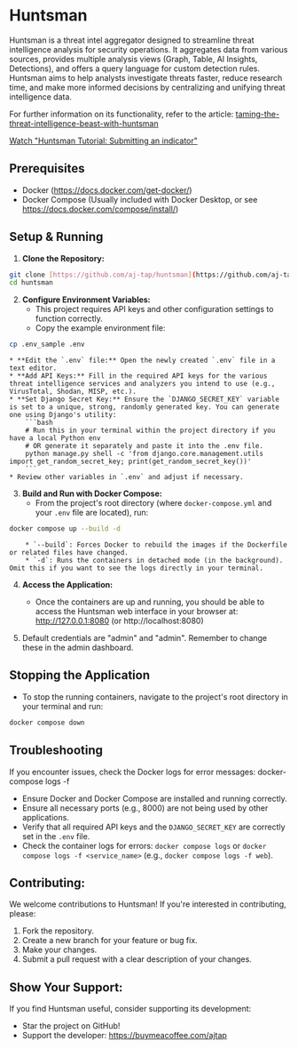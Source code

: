 # Huntsman 

Huntsman is a threat intel aggregator designed to streamline threat intelligence analysis for security operations. It aggregates data from various sources, provides multiple analysis views (Graph, Table, AI Insights, Detections), and offers a query language for custom detection rules. Huntsman aims to help analysts investigate threats faster, reduce research time, and make more informed decisions by centralizing and unifying threat intelligence data.

For further information on its functionality, refer to the article: 
[taming-the-threat-intelligence-beast-with-huntsman](https://shinkensec.com/2025/05/15/taming-the-threat-intelligence-beast-with-huntsman/)

[Watch "Huntsman Tutorial: Submitting an indicator"](http://www.youtube.com/watch?v=UU-Wy27byRs)

## Prerequisites
- Docker (https://docs.docker.com/get-docker/)
- Docker Compose (Usually included with Docker Desktop, or see https://docs.docker.com/compose/install/)


## Setup & Running

1.  **Clone the Repository:**

```bash
git clone [https://github.com/aj-tap/huntsman](https://github.com/aj-tap/huntsman)
cd huntsman 
```    

2.  **Configure Environment Variables:**
    * This project requires API keys and other configuration settings to function correctly.
    * Copy the example environment file:

```bash
cp .env_sample .env
```

    * **Edit the `.env` file:** Open the newly created `.env` file in a text editor.
    * **Add API Keys:** Fill in the required API keys for the various threat intelligence services and analyzers you intend to use (e.g., VirusTotal, Shodan, MISP, etc.).
    * **Set Django Secret Key:** Ensure the `DJANGO_SECRET_KEY` variable is set to a unique, strong, randomly generated key. You can generate one using Django's utility:
        ```bash
        # Run this in your terminal within the project directory if you have a local Python env
        # OR generate it separately and paste it into the .env file.
        python manage.py shell -c 'from django.core.management.utils import get_random_secret_key; print(get_random_secret_key())'
        ```
    * Review other variables in `.env` and adjust if necessary.

3.  **Build and Run with Docker Compose:**
    * From the project's root directory (where `docker-compose.yml` and your `.env` file are located), run:
     
```bash
docker compose up --build -d
```

        * `--build`: Forces Docker to rebuild the images if the Dockerfile or related files have changed.
        * `-d`: Runs the containers in detached mode (in the background). Omit this if you want to see the logs directly in your terminal.

4.  **Access the Application:**
    * Once the containers are up and running, you should be able to access the Huntsman web interface in your browser at:
        http://127.0.0.1:8080 (or http://localhost:8080)

5. Default credentials are "admin" and "admin". Remember to change these in the admin dashboard.        

## Stopping the Application

* To stop the running containers, navigate to the project's root directory in your terminal and run:
    
```bash
docker compose down
```

## Troubleshooting
If you encounter issues, check the Docker logs for error messages: docker-compose logs -f
- Ensure Docker and Docker Compose are installed and running correctly.
- Ensure all necessary ports (e.g., 8000) are not being used by other applications.
- Verify that all required API keys and the `DJANGO_SECRET_KEY` are correctly set in the `.env` file.
- Check the container logs for errors: `docker compose logs` or `docker compose logs -f <service_name>` (e.g., `docker compose logs -f web`).

## Contributing:
We welcome contributions to Huntsman! If you're interested in contributing, please:

1. Fork the repository.
2. Create a new branch for your feature or bug fix.
3. Make your changes.
4. Submit a pull request with a clear description of your changes.

## Show Your Support:
If you find Huntsman useful, consider supporting its development:
- Star the project on GitHub!
- Support the developer: https://buymeacoffee.com/ajtap
